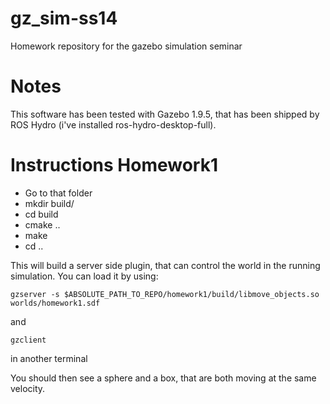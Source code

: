gz_sim-ss14
===========

Homework repository for the gazebo simulation seminar


Notes
=======
This software has been tested with Gazebo 1.9.5, that has been shipped by ROS Hydro (i've installed ros-hydro-desktop-full).

Instructions Homework1
====
- Go to that folder
- mkdir build/
- cd build
- cmake ..
- make
- cd ..

This will build a server side plugin, that can control the world in the running simulation. You can load it by using:

```
gzserver -s $ABSOLUTE_PATH_TO_REPO/homework1/build/libmove_objects.so worlds/homework1.sdf
```
and 
```
gzclient
```
in another terminal

You should then see a sphere and a box, that are both moving at the same velocity.

